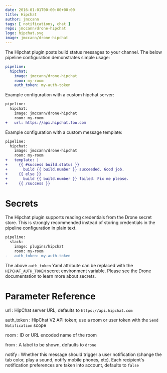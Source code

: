 ```yaml
---
date: 2016-01-01T00:00:00+00:00
title: Hipchat
author: jmccann
tags: [ notifications, chat ]
repo: jmccann/drone-hipchat
logo: hipchat.svg
image: jmccann/drone-hipchat
---
```


The Hipchat plugin posts build status messages to your channel. The below pipeline configuration demonstrates simple usage:

```yaml
pipeline:
  hipchat:
    image: jmccann/drone-hipchat
    room: my-room
    auth_token: my-auth-token
```

Example configuration with a custom hipchat server:

```diff
pipeline:
  hipchat:
    image: jmccann/drone-hipchat
    room: my-room
+   url: https://api.hipchat.foo.com
```

Example configuration with a custom message template:

```diff
pipeline:
  hipchat:
    image: jmccann/drone-hipchat
    room: my-room
+   template: |
+     {{ #success build.status }}
+       build {{ build.number }} succeeded. Good job.
+     {{ else }}
+       build {{ build.number }} failed. Fix me please.
+     {{ /success }}
```

# Secrets

The Hipchat plugin supports reading credentials from the Drone secret store. This is strongly recommended instead of storing credentials in the pipeline configuration in plain text.

```diff
pipeline:
  slack:
    image: plugins/hipchat
    room: my-room
-   auth_token: my-auth-token
```

The above `auth_token` Yaml attribute can be replaced with the `HIPCHAT_AUTH_TOKEN` secret environment variable. Please see the Drone documentation to learn more about secrets.

# Parameter Reference

url
: HipChat server URL, defaults to `https://api.hipchat.com`

auth_token
: HipChat V2 API token; use a room or user token with the `Send Notification` scope

room
: ID or URL encoded name of the room

from
: A label to be shown, defaults to `drone`

notify
: Whether this message should trigger a user notification (change the tab color, play a sound, notify mobile phones, etc). Each recipient's notification preferences are taken into account, defaults to `false`
